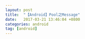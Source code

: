 ```yaml
---
layout: post
title:  "【Android】Pool之Message"
date:   2017-03-21 13:46:04 +0800
categories: android
tag: [android]
---
```

